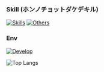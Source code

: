 
### Skill (ホンノチョットダケデキル)
[![Skills](https://skillicons.dev/icons?i=c,cs,cpp,java,html,css,js,ts,py,rust,arduino,raspberrypi)](https://skillicons.dev)
[![Others](https://skillicons.dev/icons?i=dotnet,gradle,git,github,docker,mysql,gradle,maven,nginx,nodejs,react,redux,npm,unity)](https://skillicons.dev)
### Env
[![Develop](https://skillicons.dev/icons?i=idea,visualstudio,vscode,windows,ubuntu)](https://skillicons.dev)

![Top Langs](https://github-readme-stats.vercel.app/api/top-langs/?username=fhrk-78&langs_count=17&layout=compact&theme=transparent&locale=ja)
